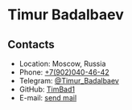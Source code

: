 [](https://sun9-49.userapi.com/impg/CZgIKsq8CmFza5_dIKkS8dq480HBggcA5Z7NPA/d62nSqvCshY.jpg?size=1080x1034&quality=96&sign=5f46af709c4d43fd8ec8fbdc82c8c4dc&type=album)
# Timur Badalbaev

## Contacts
* Location: Moscow, Russia
* Phone: [+7(902)040-46-42](tel:+79020404642)
* Telegram: [@Timur_Badalbaev](https://t.me/Timur_Badalbaev)
* GitHub: [TimBad1](https://github.com/TimBad1)
* E-mail: [send mail](mailto:term1t88@mail.ru)

